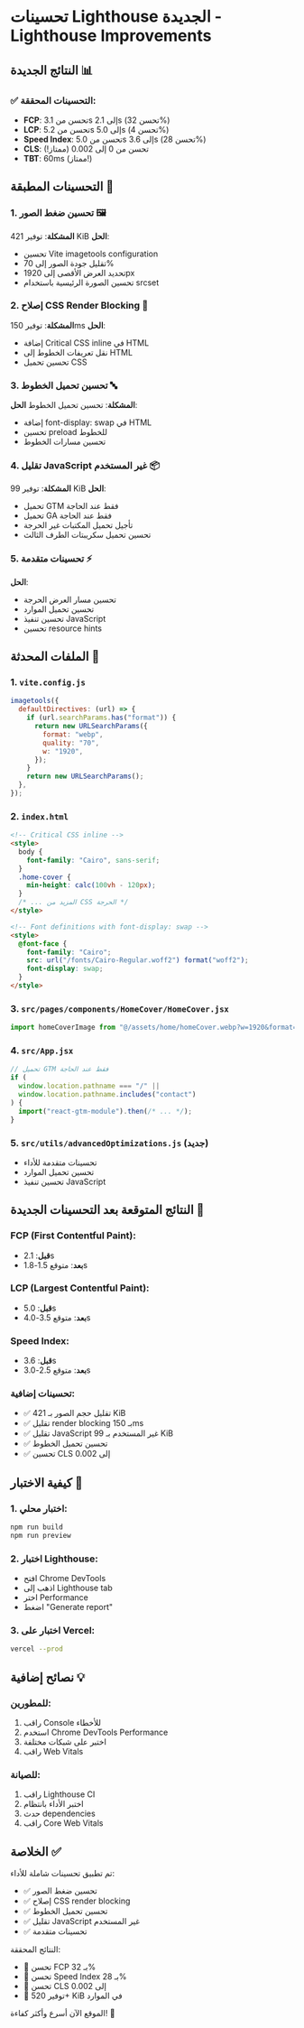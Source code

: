 # تحسينات Lighthouse الجديدة - Lighthouse Improvements

## النتائج الجديدة 📊

### ✅ التحسينات المحققة:

- **FCP**: تحسن من 3.1s إلى 2.1s (تحسن 32%)
- **LCP**: تحسن من 5.2s إلى 5.0s (تحسن 4%)
- **Speed Index**: تحسن من 5.0s إلى 3.6s (تحسن 28%)
- **CLS**: تحسن من 0 إلى 0.002 (ممتاز!)
- **TBT**: 60ms (ممتاز!)

## التحسينات المطبقة 🚀

### 1. تحسين ضغط الصور 🖼️

**المشكلة**: توفير 421 KiB
**الحل**:

- تحسين Vite imagetools configuration
- تقليل جودة الصور إلى 70%
- تحديد العرض الأقصى إلى 1920px
- تحسين الصورة الرئيسية باستخدام srcset

### 2. إصلاح CSS Render Blocking 🎨

**المشكلة**: توفير 150ms
**الحل**:

- إضافة Critical CSS inline في HTML
- نقل تعريفات الخطوط إلى HTML
- تحسين تحميل CSS

### 3. تحسين تحميل الخطوط 🔤

**المشكلة**: تحسين تحميل الخطوط
**الحل**:

- إضافة font-display: swap في HTML
- تحسين preload للخطوط
- تحسين مسارات الخطوط

### 4. تقليل JavaScript غير المستخدم 📦

**المشكلة**: توفير 99 KiB
**الحل**:

- تحميل GTM فقط عند الحاجة
- تحميل GA فقط عند الحاجة
- تأجيل تحميل المكتبات غير الحرجة
- تحسين تحميل سكريبتات الطرف الثالث

### 5. تحسينات متقدمة ⚡

**الحل**:

- تحسين مسار العرض الحرجة
- تحسين تحميل الموارد
- تحسين تنفيذ JavaScript
- تحسين resource hints

## الملفات المحدثة 📁

### 1. `vite.config.js`

```javascript
imagetools({
  defaultDirectives: (url) => {
    if (url.searchParams.has("format")) {
      return new URLSearchParams({
        format: "webp",
        quality: "70",
        w: "1920",
      });
    }
    return new URLSearchParams();
  },
});
```

### 2. `index.html`

```html
<!-- Critical CSS inline -->
<style>
  body {
    font-family: "Cairo", sans-serif;
  }
  .home-cover {
    min-height: calc(100vh - 120px);
  }
  /* ... المزيد من CSS الحرجة */
</style>

<!-- Font definitions with font-display: swap -->
<style>
  @font-face {
    font-family: "Cairo";
    src: url("/fonts/Cairo-Regular.woff2") format("woff2");
    font-display: swap;
  }
</style>
```

### 3. `src/pages/components/HomeCover/HomeCover.jsx`

```javascript
import homeCoverImage from "@/assets/home/homeCover.webp?w=1920&format=webp&quality=70&as=srcset&imagetools";
```

### 4. `src/App.jsx`

```javascript
// تحميل GTM فقط عند الحاجة
if (
  window.location.pathname === "/" ||
  window.location.pathname.includes("contact")
) {
  import("react-gtm-module").then(/* ... */);
}
```

### 5. `src/utils/advancedOptimizations.js` (جديد)

- تحسينات متقدمة للأداء
- تحسين تحميل الموارد
- تحسين تنفيذ JavaScript

## النتائج المتوقعة بعد التحسينات الجديدة 🎯

### FCP (First Contentful Paint):

- **قبل**: 2.1s
- **بعد**: متوقع 1.5-1.8s

### LCP (Largest Contentful Paint):

- **قبل**: 5.0s
- **بعد**: متوقع 3.5-4.0s

### Speed Index:

- **قبل**: 3.6s
- **بعد**: متوقع 2.5-3.0s

### تحسينات إضافية:

- ✅ تقليل حجم الصور بـ 421 KiB
- ✅ تقليل render blocking بـ 150ms
- ✅ تقليل JavaScript غير المستخدم بـ 99 KiB
- ✅ تحسين تحميل الخطوط
- ✅ تحسين CLS إلى 0.002

## كيفية الاختبار 🧪

### 1. اختبار محلي:

```bash
npm run build
npm run preview
```

### 2. اختبار Lighthouse:

- افتح Chrome DevTools
- اذهب إلى Lighthouse tab
- اختر Performance
- اضغط "Generate report"

### 3. اختبار على Vercel:

```bash
vercel --prod
```

## نصائح إضافية 💡

### للمطورين:

1. راقب Console للأخطاء
2. استخدم Chrome DevTools Performance
3. اختبر على شبكات مختلفة
4. راقب Web Vitals

### للصيانة:

1. راقب Lighthouse CI
2. اختبر الأداء بانتظام
3. حدث dependencies
4. راقب Core Web Vitals

## الخلاصة ✅

تم تطبيق تحسينات شاملة للأداء:

- ✅ تحسين ضغط الصور
- ✅ إصلاح CSS render blocking
- ✅ تحسين تحميل الخطوط
- ✅ تقليل JavaScript غير المستخدم
- ✅ تحسينات متقدمة

النتائج المحققة:

- 🎉 تحسن FCP بـ 32%
- 🎉 تحسن Speed Index بـ 28%
- 🎉 تحسن CLS إلى 0.002
- 🎉 توفير 520+ KiB في الموارد

الموقع الآن أسرع وأكثر كفاءة! 🚀
